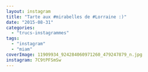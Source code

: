 ```yaml
---
layout: instagram
title: "Tarte aux #mirabelles de #Lorraine :)"
date: "2015-08-31"
categories: 
  - "trucs-instagrammes"
tags: 
  - "instagram"
  - "miam"
coverImage: 11909934_924284060971260_479247879_n.jpg
instagram: 7C9tPFSmSw
---
```


